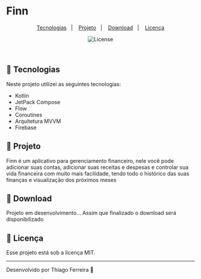 # Finn

<p align="center">
  <a href="#-tecnologias">Tecnologias</a>&nbsp;&nbsp;&nbsp;|&nbsp;&nbsp;&nbsp;
  <a href="#-projeto">Projeto</a>&nbsp;&nbsp;&nbsp;|&nbsp;&nbsp;&nbsp;
  <a href="#-download">Download</a>&nbsp;&nbsp;&nbsp;|&nbsp;&nbsp;&nbsp;
  <a href="#memo-licença">Licença</a>
</p>

<p align="center">
  <img alt="License" src="https://img.shields.io/static/v1?label=license&message=MIT&color=49AA26&labelColor=000000">
</p>

<br>

## 🚀 Tecnologias

Neste projeto utilizei as seguintes tecnologias:

- Kotlin
- JetPack Compose
- Flow
- Coroutines
- Arquitetura MVVM
- Firebase

## 📱 Projeto

Finn é um aplicativo para gerenciamento financeiro, nele você pode adicionar suas
contas, adicionar suas receitas e despesas e controlar sua vida financeira com muito mais
facilidade, tendo todo o histórico das suas finanças e visualização dos próximos meses

## 📲 Download

Projeto em desenvolvimento...
Assim que finalizado o download será disponibilizado

## :memo: Licença

Esse projeto está sob a licença MIT.

---

Desenvolvido por Thiago Ferreira :wave:
